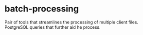 # batch-processing
Pair of tools that streamlines the processing of multiple client files.
PostgreSQL queries that further aid he process.
